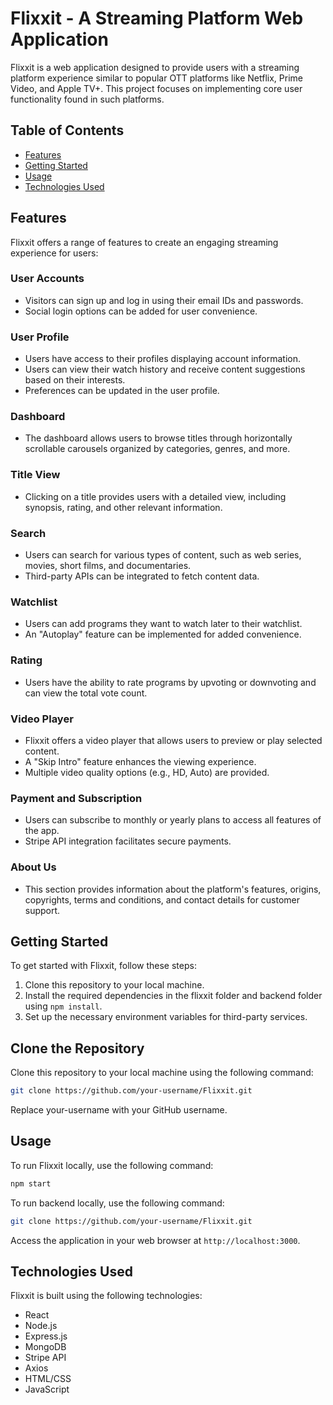 # Flixxit - A Streaming Platform Web Application

Flixxit is a web application designed to provide users with a streaming platform experience similar to popular OTT platforms like Netflix, Prime Video, and Apple TV+. This project focuses on implementing core user functionality found in such platforms.

## Table of Contents

- [Features](#features)
- [Getting Started](#getting-started)
- [Usage](#usage)
- [Technologies Used](#technologies-used)

## Features

Flixxit offers a range of features to create an engaging streaming experience for users:

### User Accounts

- Visitors can sign up and log in using their email IDs and passwords.
- Social login options can be added for user convenience.

### User Profile

- Users have access to their profiles displaying account information.
- Users can view their watch history and receive content suggestions based on their interests.
- Preferences can be updated in the user profile.

### Dashboard

- The dashboard allows users to browse titles through horizontally scrollable carousels organized by categories, genres, and more.

### Title View

- Clicking on a title provides users with a detailed view, including synopsis, rating, and other relevant information.

### Search

- Users can search for various types of content, such as web series, movies, short films, and documentaries.
- Third-party APIs can be integrated to fetch content data.

### Watchlist

- Users can add programs they want to watch later to their watchlist.
- An "Autoplay" feature can be implemented for added convenience.

### Rating

- Users have the ability to rate programs by upvoting or downvoting and can view the total vote count.

### Video Player

- Flixxit offers a video player that allows users to preview or play selected content.
- A "Skip Intro" feature enhances the viewing experience.
- Multiple video quality options (e.g., HD, Auto) are provided.

### Payment and Subscription

- Users can subscribe to monthly or yearly plans to access all features of the app.
- Stripe API integration facilitates secure payments.

### About Us

- This section provides information about the platform's features, origins, copyrights, terms and conditions, and contact details for customer support.

## Getting Started

To get started with Flixxit, follow these steps:

1. Clone this repository to your local machine.
2. Install the required dependencies in the flixxit folder and backend folder using `npm install`.
3. Set up the necessary environment variables for third-party services.

## Clone the Repository

Clone this repository to your local machine using the following command:

```bash
git clone https://github.com/your-username/Flixxit.git
```

Replace your-username with your GitHub username.

## Usage

To run Flixxit locally, use the following command:

```bash
npm start
```
To run backend locally, use the following command:

```bash
git clone https://github.com/your-username/Flixxit.git
```

Access the application in your web browser at `http://localhost:3000`.

## Technologies Used

Flixxit is built using the following technologies:

- React
- Node.js
- Express.js
- MongoDB
- Stripe API
- Axios
- HTML/CSS
- JavaScript
